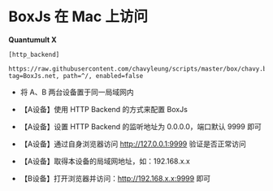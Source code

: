 # BoxJs 在 Mac 上访问

**Quantumult X**

```
[http_backend]

https://raw.githubusercontent.com/chavyleung/scripts/master/box/chavy.boxjs.js, tag=BoxJs.net, path=^/, enabled=false

```

* 将 A、B 两台设备置于同一局域网内

* 【A设备】使用 HTTP Backend 的方式来配置 BoxJs

* 【A设备】设置 HTTP Backend 的监听地址为 0.0.0.0，端口默认 9999 即可  

* 【A设备】通过自身浏览器访问 http://127.0.0.1:9999 验证是否正常访问

* 【A设备】取得本设备的局域网地址，如：192.168.x.x

* 【B设备】打开浏览器并访问：http://192.168.x.x:9999 即可
